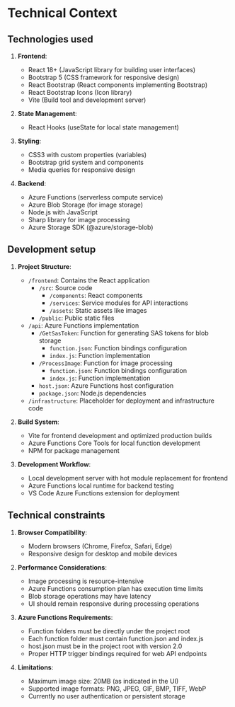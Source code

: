 # Technical Context

## Technologies used
1. **Frontend**:
   - React 18+ (JavaScript library for building user interfaces)
   - Bootstrap 5 (CSS framework for responsive design)
   - React Bootstrap (React components implementing Bootstrap)
   - React Bootstrap Icons (Icon library)
   - Vite (Build tool and development server)

2. **State Management**:
   - React Hooks (useState for local state management)

3. **Styling**:
   - CSS3 with custom properties (variables)
   - Bootstrap grid system and components
   - Media queries for responsive design

4. **Backend**:
   - Azure Functions (serverless compute service)
   - Azure Blob Storage (for image storage)
   - Node.js with JavaScript
   - Sharp library for image processing
   - Azure Storage SDK (@azure/storage-blob)

## Development setup
1. **Project Structure**:
   - `/frontend`: Contains the React application
     - `/src`: Source code
       - `/components`: React components
       - `/services`: Service modules for API interactions
       - `/assets`: Static assets like images
     - `/public`: Public static files
   - `/api`: Azure Functions implementation
     - `/GetSasToken`: Function for generating SAS tokens for blob storage
       - `function.json`: Function bindings configuration
       - `index.js`: Function implementation
     - `/ProcessImage`: Function for image processing
       - `function.json`: Function bindings configuration
       - `index.js`: Function implementation
     - `host.json`: Azure Functions host configuration
     - `package.json`: Node.js dependencies
   - `/infrastructure`: Placeholder for deployment and infrastructure code

2. **Build System**:
   - Vite for frontend development and optimized production builds
   - Azure Functions Core Tools for local function development
   - NPM for package management

3. **Development Workflow**:
   - Local development server with hot module replacement for frontend
   - Azure Functions local runtime for backend testing
   - VS Code Azure Functions extension for deployment

## Technical constraints
1. **Browser Compatibility**:
   - Modern browsers (Chrome, Firefox, Safari, Edge)
   - Responsive design for desktop and mobile devices

2. **Performance Considerations**:
   - Image processing is resource-intensive
   - Azure Functions consumption plan has execution time limits
   - Blob storage operations may have latency
   - UI should remain responsive during processing operations

3. **Azure Functions Requirements**:
   - Function folders must be directly under the project root
   - Each function folder must contain function.json and index.js
   - host.json must be in the project root with version 2.0
   - Proper HTTP trigger bindings required for web API endpoints

4. **Limitations**:
   - Maximum image size: 20MB (as indicated in the UI)
   - Supported image formats: PNG, JPEG, GIF, BMP, TIFF, WebP
   - Currently no user authentication or persistent storage
